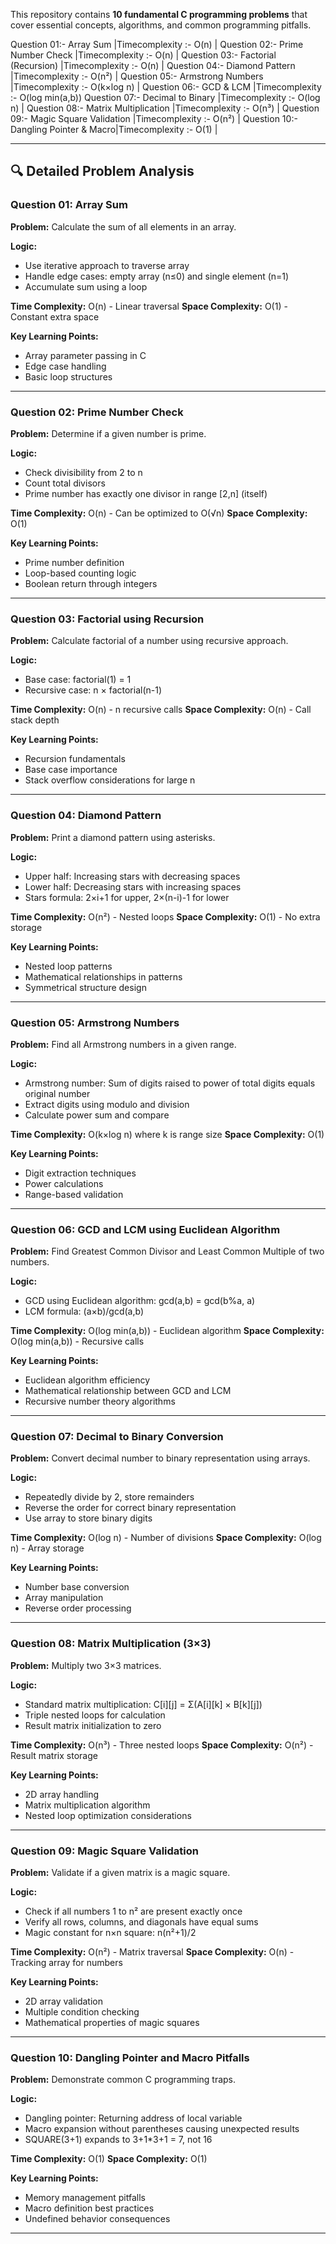 This repository contains **10 fundamental C programming problems** that cover essential concepts, algorithms, and common programming pitfalls.

 Question 01:- 
 Array Sum |Timecomplexity :- O(n) |
 Question 02:- 
 Prime Number Check |Timecomplexity :- O(n) |
 Question 03:-
 Factorial (Recursion) |Timecomplexity :- O(n) |
 Question 04:- 
 Diamond Pattern |Timecomplexity :- O(n²) |
 Question 05:-
 Armstrong Numbers |Timecomplexity :- O(k×log n) |
 Question 06:-
 GCD & LCM |Timecomplexity :- O(log min(a,b)) 
 Question 07:-
 Decimal to Binary |Timecomplexity :- O(log n) |
 Question 08:-
 Matrix Multiplication |Timecomplexity :- O(n³) |
 Question 09:-
 Magic Square Validation |Timecomplexity :- O(n²) |
 Question 10:-
 Dangling Pointer & Macro|Timecomplexity :- O(1) |

---

## 🔍 Detailed Problem Analysis

### Question 01: Array Sum
**Problem:** Calculate the sum of all elements in an array.

**Logic:**
- Use iterative approach to traverse array
- Handle edge cases: empty array (n≤0) and single element (n=1)
- Accumulate sum using a loop

**Time Complexity:** O(n) - Linear traversal
**Space Complexity:** O(1) - Constant extra space

**Key Learning Points:**
- Array parameter passing in C
- Edge case handling
- Basic loop structures

---

### Question 02: Prime Number Check
**Problem:** Determine if a given number is prime.

**Logic:**
- Check divisibility from 2 to n
- Count total divisors
- Prime number has exactly one divisor in range [2,n] (itself)

**Time Complexity:** O(n) - Can be optimized to O(√n)
**Space Complexity:** O(1)

**Key Learning Points:**
- Prime number definition
- Loop-based counting logic
- Boolean return through integers
---

### Question 03: Factorial using Recursion
**Problem:** Calculate factorial of a number using recursive approach.

**Logic:**
- Base case: factorial(1) = 1
- Recursive case: n × factorial(n-1)

**Time Complexity:** O(n) - n recursive calls
**Space Complexity:** O(n) - Call stack depth

**Key Learning Points:**
- Recursion fundamentals
- Base case importance
- Stack overflow considerations for large n



---
### Question 04: Diamond Pattern
**Problem:** Print a diamond pattern using asterisks.

**Logic:**
- Upper half: Increasing stars with decreasing spaces
- Lower half: Decreasing stars with increasing spaces
- Stars formula: 2×i+1 for upper, 2×(n-i)-1 for lower

**Time Complexity:** O(n²) - Nested loops
**Space Complexity:** O(1) - No extra storage

**Key Learning Points:**
- Nested loop patterns
- Mathematical relationships in patterns
- Symmetrical structure design

---
### Question 05: Armstrong Numbers
**Problem:** Find all Armstrong numbers in a given range.

**Logic:**
- Armstrong number: Sum of digits raised to power of total digits equals original number
- Extract digits using modulo and division
- Calculate power sum and compare

**Time Complexity:** O(k×log n) where k is range size
**Space Complexity:** O(1)

**Key Learning Points:**
- Digit extraction techniques
- Power calculations
- Range-based validation
  
---
### Question 06: GCD and LCM using Euclidean Algorithm
**Problem:** Find Greatest Common Divisor and Least Common Multiple of two numbers.

**Logic:**
- GCD using Euclidean algorithm: gcd(a,b) = gcd(b%a, a)
- LCM formula: (a×b)/gcd(a,b)

**Time Complexity:** O(log min(a,b)) - Euclidean algorithm
**Space Complexity:** O(log min(a,b)) - Recursive calls

**Key Learning Points:**
- Euclidean algorithm efficiency
- Mathematical relationship between GCD and LCM
- Recursive number theory algorithms

---
### Question 07: Decimal to Binary Conversion
**Problem:** Convert decimal number to binary representation using arrays.

**Logic:**
- Repeatedly divide by 2, store remainders
- Reverse the order for correct binary representation
- Use array to store binary digits

**Time Complexity:** O(log n) - Number of divisions
**Space Complexity:** O(log n) - Array storage

**Key Learning Points:**
- Number base conversion
- Array manipulation
- Reverse order processing
  
---
### Question 08: Matrix Multiplication (3×3)
**Problem:** Multiply two 3×3 matrices.

**Logic:**
- Standard matrix multiplication: C[i][j] = Σ(A[i][k] × B[k][j])
- Triple nested loops for calculation
- Result matrix initialization to zero

**Time Complexity:** O(n³) - Three nested loops
**Space Complexity:** O(n²) - Result matrix storage

**Key Learning Points:**
- 2D array handling
- Matrix multiplication algorithm
- Nested loop optimization considerations

---
### Question 09: Magic Square Validation
**Problem:** Validate if a given matrix is a magic square.

**Logic:**
- Check if all numbers 1 to n² are present exactly once
- Verify all rows, columns, and diagonals have equal sums
- Magic constant for n×n square: n(n²+1)/2

**Time Complexity:** O(n²) - Matrix traversal
**Space Complexity:** O(n) - Tracking array for numbers

**Key Learning Points:**
- 2D array validation
- Multiple condition checking
- Mathematical properties of magic squares

---

### Question 10: Dangling Pointer and Macro Pitfalls
**Problem:** Demonstrate common C programming traps.

**Logic:**
- Dangling pointer: Returning address of local variable
- Macro expansion without parentheses causing unexpected results
- SQUARE(3+1) expands to 3+1*3+1 = 7, not 16

**Time Complexity:** O(1)
**Space Complexity:** O(1)

**Key Learning Points:**
- Memory management pitfalls
- Macro definition best practices
- Undefined behavior consequences

---
